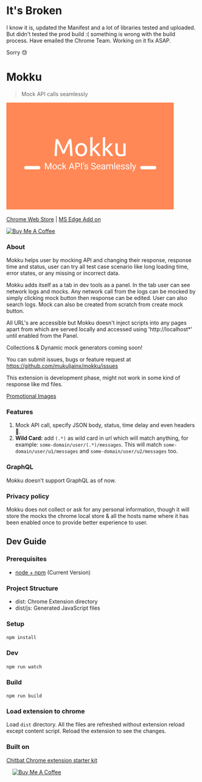 # It's Broken

I know it is, updated the Manifest and a lot of libraries tested and uploaded. But didn't tested the prod build :( something is wrong with the build process. Have emailed the Chrome Team. Working on it fix ASAP.

Sorry 😓


# Mokku

> Mock API calls seamlessly

![small-promo](./docs/store/small-promo.png)

[Chrome Web Store](https://chrome.google.com/webstore/detail/mokku-mock-api-calls-seam/llflfcikklhgamfmnjkgpdadpmdplmji?hl=en&authuser=1) | [MS Edge Add on](https://microsoftedge.microsoft.com/addons/detail/mokku-mock-api-calls-sea/ekcbmjnnnphonejedibidifflhljbobc)

<a href="https://www.buymeacoffee.com/mukuljainx" target="_blank"><img src="https://cdn.buymeacoffee.com/buttons/default-orange.png" alt="Buy Me A Coffee" height="41" width="174"></a>

### About

Mokku helps user by mocking API and changing their response, response time and status, user can try all test case scenario like long loading time, error states, or any missing or incorrect data.

Mokku adds itself as a tab in dev tools as a panel. In the tab user can see network logs and mocks. Any network call from the logs can be mocked by simply clicking mock button then response can be edited. User can also search logs. Mock can also be created from scratch from create mock button.

All URL's are accessible but Mokku doesn't inject scripts into any pages apart from which are served locally and accessed using 'http://localhost\*' until enabled from the Panel.

Collections & Dynamic mock generators coming soon!

You can submit issues, bugs or feature request at https://github.com/mukuljainx/mokku/issues

This extension is development phase, might not work in some kind of response like md files.

[Promotional Images](https://github.com/mukuljainx/Mokku/tree/master/docs/store)

### Features

1. Mock API call, specify JSON body, status, time delay and even headers 🙌.
2. **Wild Card:** add `(.*)` as wild card in url which will match anything, for example: `some-domain/user/(.*)/messages`. This will match `some-domain/user/u1/messages` and `some-domain/user/u2/messages` too.

### GraphQL

Mokku doesn't support GraphQL as of now.

### Privacy policy

Mokku does not collect or ask for any personal information, though it will store the mocks the chrome local store & all the hosts name where it has been enabled once to provide better experience to user.

## Dev Guide

### Prerequisites

- [node + npm](https://nodejs.org/) (Current Version)

### Project Structure

- dist: Chrome Extension directory
- dist/js: Generated JavaScript files

### Setup

`npm install`

### Dev

`npm run watch`

### Build

`npm run build`

### Load extension to chrome

Load `dist` directory. All the files are refreshed without extension reload except content script. Reload the extension to see the changes.

### Built on

[Chitbat Chrome extension starter kit](https://github.com/chibat/chrome-extension-typescript-starter)

<a style="margin-left: 16px" href="https://www.buymeacoffee.com/mukuljainx" target="_blank"><img src="https://cdn.buymeacoffee.com/buttons/v2/default-yellow.png" alt="Buy Me A Coffee" style="height: 52px !important;" ></a>
